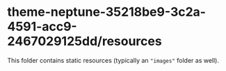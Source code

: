 # theme-neptune-35218be9-3c2a-4591-acc9-2467029125dd/resources

This folder contains static resources (typically an `"images"` folder as well).
